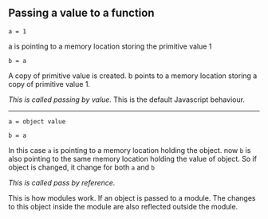 ## Passing a value to a function

```
a = 1
```
a is pointing to a memory location storing the primitive value 1

```
b = a 
```
 A copy of primitive value is created. b points to a memory location storing a copy of primitive value 1.
 
 _This is called passing by value._ This is the default Javascript behaviour.
 
 -----------------------------
 
 ```
 a = object value
 
 b = a
 ```
 
 In this case `a` is pointing to a memory location holding the object.
 now `b` is also pointing to the same memory location holding the value of object.
 So if object is changed, it change for both `a` and `b`
 
 _This is called pass by reference._

This is how modules work. If an object is passed to a module. The changes to this object inside the module are also reflected outside the module.

